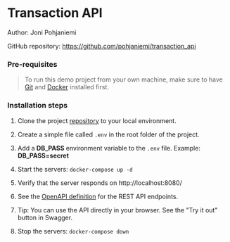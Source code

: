 # Transaction API 

Author: Joni Pohjaniemi

GitHub repository:
https://github.com/pohjaniemi/transaction_api

### Pre-requisites

>To run this demo project from your own machine, make sure to have [Git](https://git-scm.com/downloads) and [Docker](https://docs.docker.com/get-docker/) installed first.

### Installation steps

1. Clone the project [repository](https://github.com/pohjaniemi/transaction_api) to your local environment.

2. Create a simple file called <code>.env</code> in the root folder of the project.

3. Add a **DB_PASS** environment variable to the <code>.env</code> file. Example: **DB_PASS=secret**
4. Start the servers: 
  <code>docker-compose up -d</code>
5. Verify that the server responds on http://localhost:8080/
6. See the [OpenAPI definition](http://localhost:8080/swagger-ui/index.html) for the REST API endpoints.
7. Tip: You can use the API directly in your browser. See the "Try it out" button in Swagger.
8. Stop the servers: <code>docker-compose down</code>
